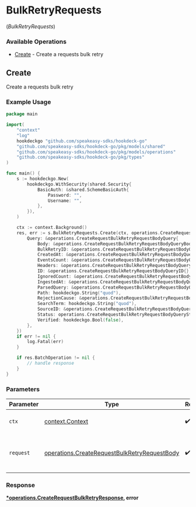 # BulkRetryRequests
(*BulkRetryRequests*)

### Available Operations

* [Create](#create) - Create a requests bulk retry

## Create

Create a requests bulk retry

### Example Usage

```go
package main

import(
	"context"
	"log"
	hookdeckgo "github.com/speakeasy-sdks/hookdeck-go"
	"github.com/speakeasy-sdks/hookdeck-go/pkg/models/shared"
	"github.com/speakeasy-sdks/hookdeck-go/pkg/models/operations"
	"github.com/speakeasy-sdks/hookdeck-go/pkg/types"
)

func main() {
    s := hookdeckgo.New(
        hookdeckgo.WithSecurity(shared.Security{
            BasicAuth: &shared.SchemeBasicAuth{
                Password: "",
                Username: "",
            },
        }),
    )

    ctx := context.Background()
    res, err := s.BulkRetryRequests.Create(ctx, operations.CreateRequestBulkRetryRequestBody{
        Query: &operations.CreateRequestBulkRetryRequestBodyQuery{
            Body: &operations.CreateRequestBulkRetryRequestBodyQueryBody{},
            BulkRetryID: &operations.CreateRequestBulkRetryRequestBodyQueryBulkRetryID{},
            CreatedAt: &operations.CreateRequestBulkRetryRequestBodyQueryCreatedAt{},
            EventsCount: &operations.CreateRequestBulkRetryRequestBodyQueryEventsCount{},
            Headers: &operations.CreateRequestBulkRetryRequestBodyQueryHeaders{},
            ID: &operations.CreateRequestBulkRetryRequestBodyQueryID{},
            IgnoredCount: &operations.CreateRequestBulkRetryRequestBodyQueryIgnoredCount{},
            IngestedAt: &operations.CreateRequestBulkRetryRequestBodyQueryIngestedAt{},
            ParsedQuery: &operations.CreateRequestBulkRetryRequestBodyQueryParsedQuery{},
            Path: hookdeckgo.String("quod"),
            RejectionCause: &operations.CreateRequestBulkRetryRequestBodyQueryRejectionCause{},
            SearchTerm: hookdeckgo.String("quod"),
            SourceID: &operations.CreateRequestBulkRetryRequestBodyQuerySourceID{},
            Status: operations.CreateRequestBulkRetryRequestBodyQueryStatusAccepted.ToPointer(),
            Verified: hookdeckgo.Bool(false),
        },
    })
    if err != nil {
        log.Fatal(err)
    }

    if res.BatchOperation != nil {
        // handle response
    }
}
```

### Parameters

| Parameter                                                                                                    | Type                                                                                                         | Required                                                                                                     | Description                                                                                                  |
| ------------------------------------------------------------------------------------------------------------ | ------------------------------------------------------------------------------------------------------------ | ------------------------------------------------------------------------------------------------------------ | ------------------------------------------------------------------------------------------------------------ |
| `ctx`                                                                                                        | [context.Context](https://pkg.go.dev/context#Context)                                                        | :heavy_check_mark:                                                                                           | The context to use for the request.                                                                          |
| `request`                                                                                                    | [operations.CreateRequestBulkRetryRequestBody](../../models/operations/createrequestbulkretryrequestbody.md) | :heavy_check_mark:                                                                                           | The request object to use for the request.                                                                   |


### Response

**[*operations.CreateRequestBulkRetryResponse](../../models/operations/createrequestbulkretryresponse.md), error**

